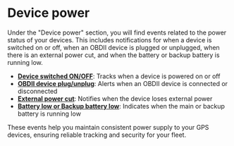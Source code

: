 # Device power

Under the "Device power" section, you will find events related to the power status of your devices. This includes notifications for when a device is switched on or off, when an OBDII device is plugged or unplugged, when there is an external power cut, and when the battery or backup battery is running low.

* [**Device switched ON/OFF**](device-switched-onoff.md): Tracks when a device is powered on or off
* [**OBDII device plug/unplug**](obdii-device-plugunplug.md): Alerts when an OBDII device is connected or disconnected
* [**External power cut**](external-power-cut.md): Notifies when the device loses external power
* [**Battery low or Backup battery low**](battery-low-backup-battery-low.md): Indicates when the main or backup battery is running low

These events help you maintain consistent power supply to your GPS devices, ensuring reliable tracking and security for your fleet.
